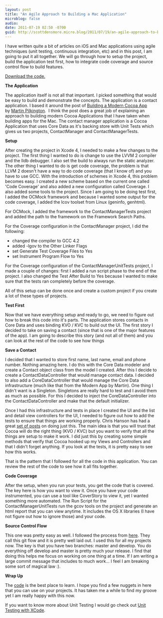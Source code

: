 ```yaml
---
layout: post
title: "An Agile Approach to Building a Mac Application"
microblog: false
audio:
date: 2011-07-19 02:50 -0700
guid: http://scottdensmore.micro.blog/2011/07/19/an-agile-approach-to-building-a-mac-application.html
---
```


I have written quite a bit of articles on iOS and Mac applications using agile techniques (unit testing, continuous integration, etc) and in this post, I am going to put it all together. We will go through how to setup the project, build the application test first, how to integrate code coverage and source control flow to build features.

[Download the code.](https://github.com/scottdensmore/ContactManager)

**The Application**

The application itself is not all that important. I picked something that would be easy to build and demonstrate the concepts. The application is a contact application. I based it around the post of [Building a Modern Cocoa App](http://www.mcubedsw.com/blog/index.php/site/comments/building_a_modern_cocoa_app/) by [Martin Pilkington](http://www.mcubedsw.com/about).  I think the post does a great job of explaining an approach to building modern Cocoa Applications that I have taken when building apps for the Mac. The contact manager application is a Cocoa Application that uses Core Data as it's backing store with Unit Tests which gives us two projects, ContactManager and ContactManagerTests.

**Setup**

After creating the project in Xcode 4, I needed to make a few changes to the project. The first thing I wanted to do is change to use the LVVM 2 compiler and the lldb debugger. I also set the build to always run the static analyzer. The other thing I wanted to do is get code coverage, the problem is that LLVM 2 doesn't have a way to do code coverage (that I know of) and you have to use GCC. With the introduction of schemes in Xcode 4, this problem becomes easy. I created a new scheme based on the current one called 'Code Coverage' and also added a new configuration called Coverage. I also added some tools to the project. Since I am going to be doing test first, I added the OCMock framework and because I wanted some output for the code coverage, I added the lcov toolset from Linux (geninfo, genhtml).

For OCMock, I added the framework to the ContactManagerTests project and added the path to the framework on the Framework Search Paths.

For the Coverage configuration in the ContactManager project, I did the following:

* changed the compiler to GCC 4.2
* added -lgov to the Other Linker Flags
* set Generate Test Coverage Files to Yes
* set Instrument Program Flow to Yes

For the Coverage configuration of the ContactManagerUnitTests project, I made a couple of changes: first I added a run script phase to the end of the project. I also changed the Test After Build to Yes because I wanted to make sure that the tests ran completely before the coverage.

All of this setup can be done once and create a custom project if you create a lot of these types of projects.

**Test First**

Now that we have everything setup and ready to go, we need to figure out how to break this code into it's parts. The application stores contacts in Core Data and uses binding KVO / KVC to build out the UI. The first story I decided to take on saving a contact (since that is one of the major features of the app). I am going to describe this story (and not all of them) and you can look at the rest of the code to see how things

**Save a Contact**

I decided that I wanted to store first name, last name, email and phone number. Nothing amazing here. I do this with the Core Data modeler and create a Contact object class from the model I created. After this I decide to create a ContactDataController that would manage contact data. I decided to also add a CoreDataController that would manage the Core Data infrastructure (much like that from the Modern App by Martin). One thing I didn't want is a Singleton. Singletons are really hard to test and I avoid them as much as possible. For this I decided to inject the CoreDataController into the ContactDataController and make that the default initializer.

Once I had this infrastructure and tests in place I created the UI and the list and detail view controllers for the UI, I needed to figure out how to add the tests to ensure that things are working properly. Chris Hanson has had a great [set of posts](http://eschatologist.net/blog/?tag=user-interface-testing) on doing just this. The main idea is that you will trust that Cocoa will do the right thing (KVO / KVC) but you want to verify that all the things are setup to make it work. I did just this by creating some simple methods that verify that Cocoa hooked up my Views and Controllers and that I didn't forget anything. If you look at the tests, it is pretty easy to see how this works.

That is the pattern that I followed for all the code in this application. You can review the rest of the code to see how it all fits together.

**Code Coverage**

After the setup, when you run your tests, you get the code that is covered. The key here is how you want to view it. Once you have your code instrumented, you can use a tool like CoverStory to view it, yet I wanted something more automated. The Run Script for the ContactManagerUnitTests run the gcov tools on the project and generate an html report that you can view anytime. It includes the OS X libraries (I have not figure out how to ignore those) and your code.

**Source Control Flow**

This one was pretty easy as well. I followed the process from [here](http://nvie.com/posts/a-successful-git-branching-model/). They call this git flow and it is pretty well laid out. I used this for all my projects now. The key is that you have two branches: master and develop. You do everything off develop and master is pretty much your release. I find that doing this helps me focus on working on one thing at a time. If I am writing a large commit message that includes to much work... I feel I am breaking some sort of magical law :).

**Wrap Up**

The [code](https://github.com/scottdensmore/ContactManager) is the best place to learn. I hope you find a few nuggets in here that you can use on your projects. It has taken me a while to find my groove yet I am really happy with this now.

If you want to know more about Unit Testing I would go check out [Unit Testing with XCode](http://ideveloper.tv/store/details?product_code=10007).